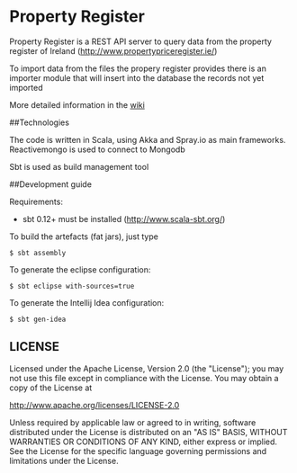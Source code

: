 Property Register
=================

Property Register is a REST API server to query data from the property register of Ireland (http://www.propertypriceregister.ie/)

To import data from the files the propery register provides there is an importer module that will insert into the database the records not yet imported

More detailed information in the [wiki](https://github.com/javierarrieta/property-register/wiki)

##Technologies

The code is written in Scala, using Akka and Spray.io as main frameworks. Reactivemongo is used to connect to Mongodb

Sbt is used as build management tool

##Development guide

Requirements:

- sbt 0.12+ must be installed (http://www.scala-sbt.org/)

To build the artefacts (fat jars), just type
```
$ sbt assembly
```
To generate the eclipse configuration:
```
$ sbt eclipse with-sources=true
```
To generate the Intellij Idea configuration:
```
$ sbt gen-idea
```
## LICENSE

Licensed under the Apache License, Version 2.0 (the "License");
you may not use this file except in compliance with the License.
You may obtain a copy of the License at

<http://www.apache.org/licenses/LICENSE-2.0>

Unless required by applicable law or agreed to in writing, software
distributed under the License is distributed on an "AS IS" BASIS,
WITHOUT WARRANTIES OR CONDITIONS OF ANY KIND, either express or implied.
See the License for the specific language governing permissions and
limitations under the License.
